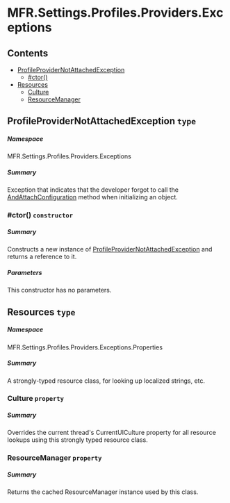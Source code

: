 <a name='assembly'></a>
# MFR.Settings.Profiles.Providers.Exceptions

## Contents

- [ProfileProviderNotAttachedException](#T-MFR-Settings-Profiles-Providers-Exceptions-ProfileProviderNotAttachedException 'MFR.Settings.Profiles.Providers.Exceptions.ProfileProviderNotAttachedException')
  - [#ctor()](#M-MFR-Settings-Profiles-Providers-Exceptions-ProfileProviderNotAttachedException-#ctor 'MFR.Settings.Profiles.Providers.Exceptions.ProfileProviderNotAttachedException.#ctor')
- [Resources](#T-MFR-Settings-Profiles-Providers-Exceptions-Properties-Resources 'MFR.Settings.Profiles.Providers.Exceptions.Properties.Resources')
  - [Culture](#P-MFR-Settings-Profiles-Providers-Exceptions-Properties-Resources-Culture 'MFR.Settings.Profiles.Providers.Exceptions.Properties.Resources.Culture')
  - [ResourceManager](#P-MFR-Settings-Profiles-Providers-Exceptions-Properties-Resources-ResourceManager 'MFR.Settings.Profiles.Providers.Exceptions.Properties.Resources.ResourceManager')

<a name='T-MFR-Settings-Profiles-Providers-Exceptions-ProfileProviderNotAttachedException'></a>
## ProfileProviderNotAttachedException `type`

##### Namespace

MFR.Settings.Profiles.Providers.Exceptions

##### Summary

Exception that indicates that the developer forgot to call the
[AndAttachConfiguration](#M-MFR-Settings-ConfigurationComposedObjectBase-AndAttachConfiguration 'MFR.Settings.ConfigurationComposedObjectBase.AndAttachConfiguration')
method when initializing an object.

<a name='M-MFR-Settings-Profiles-Providers-Exceptions-ProfileProviderNotAttachedException-#ctor'></a>
### #ctor() `constructor`

##### Summary

Constructs a new instance of
[ProfileProviderNotAttachedException](#T-MFR-Settings-Profiles-Providers-Exceptions-ProfileProviderNotAttachedException 'MFR.Settings.Profiles.Providers.Exceptions.ProfileProviderNotAttachedException')
and returns a reference to it.

##### Parameters

This constructor has no parameters.

<a name='T-MFR-Settings-Profiles-Providers-Exceptions-Properties-Resources'></a>
## Resources `type`

##### Namespace

MFR.Settings.Profiles.Providers.Exceptions.Properties

##### Summary

A strongly-typed resource class, for looking up localized strings, etc.

<a name='P-MFR-Settings-Profiles-Providers-Exceptions-Properties-Resources-Culture'></a>
### Culture `property`

##### Summary

Overrides the current thread's CurrentUICulture property for all
  resource lookups using this strongly typed resource class.

<a name='P-MFR-Settings-Profiles-Providers-Exceptions-Properties-Resources-ResourceManager'></a>
### ResourceManager `property`

##### Summary

Returns the cached ResourceManager instance used by this class.
